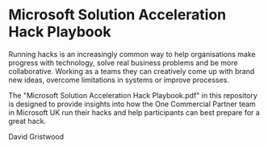 # Microsoft Solution Acceleration Hack Playbook

Running hacks is an increasingly common way to help organisations make progress with technology, solve real business problems and be more collaborative. Working as a teams they can creatively come up with brand new ideas, overcome limitations in systems or improve processes. 

The "Microsoft Solution Acceleration Hack Playbook.pdf" in this repository is designed to provide insights into how the One Commercial Partner team in Microsoft UK run their hacks and help participants can best prepare for a great hack.

David Gristwood
